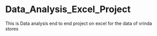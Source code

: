# Data_Analysis_Excel_Project
This is Data analysis end to end project on excel 
for the data of vrinda stores
